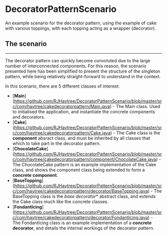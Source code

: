 # DecoratorPatternScenario
An example scenario for the decorator pattern, using the example of cake with various toppings, with each topping acting as a wrapper (decorator).

## The scenario
------------------------
The decorator pattern can quickly become convoluted due to the large number of interconnected components. For this reason, the scenario presented here has been simplified to present the structure of the singleton pattern, while being relatively straight-forward to understand in the context.

In this scenario, there are 5 different classes of interest:
- [**Main**] (https://github.com/RJHaytree/DecoratorPatternScenario/blob/master/src/com/haytree/cakedecoratorpattern/Main.java) - The Main class. Used to initialised the application, and instantiate the concrete components and decorators.
- [**Cake**] (https://github.com/RJHaytree/DecoratorPatternScenario/blob/master/src/com/haytree/cakedecoratorpattern/Cake.java) - The Cake class is the **component** absract class, and must be inherited by all classes that which to take part in the decorator pattern.
- [**ChocolateCake**] (https://github.com/RJHaytree/DecoratorPatternScenario/blob/master/src/com/haytree/cakedecoratorpattern/component/ChocolateCake.java) - The ChocolateCake pattern is an example implementation of the Cake class, and shows the component class being extended to form a **concrete component**.
- [**BaseTopping**] (https://github.com/RJHaytree/DecoratorPatternScenario/blob/master/src/com/haytree/cakedecoratorpattern/decorator/BaseTopping.java) - The BaseTopping class is the *base decorator** abstract class, and extends the Cake class much like the concrete classes.
- [**FondantIcing**] (https://github.com/RJHaytree/DecoratorPatternScenario/blob/master/src/com/haytree/cakedecoratorpattern/decorator/FondantIcing.java) - The FondantIcing class is an example implementation of a **concrete decorator**, and details the internal workings of the decorator pattern.
